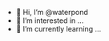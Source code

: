 - 👋 Hi, I’m @waterpond
- 👀 I’m interested in ...
- 🌱 I’m currently learning ...


<!---
waterpond/waterpond is a ✨ special ✨ repository because its `README.md` (this file) appears on your GitHub profile.
You can click the Preview link to take a look at your changes.
--->
